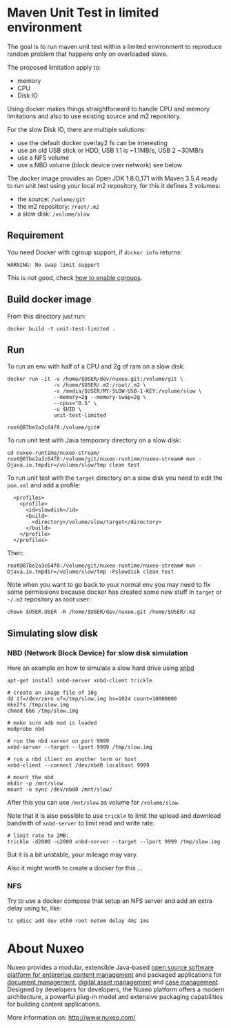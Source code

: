 # Maven Unit Test in limited environment

The goal is to run maven unit test within a limited environment to
reproduce random problem that happens only on overloaded slave.

The proposed limitation apply to:
- memory
- CPU
- Disk IO

Using docker makes things straightforward to handle CPU and memory
limitations and also to use existing source and m2 repository.

For the slow Disk IO, there are multiple solutions:
- use the default docker overlay2 fs can be interesting
- use an old USB stick or HDD, USB 1.1 is ~1.1MB/s, USB 2 ~30MB/s
- use a NFS volume
- use a NBD volume (block device over network) see below

The docker image provides an Open JDK 1.8.0_171 with Maven 3.5.4 ready to
run unit test using your local m2 repository, for this it defines 3 volumes:
- the source: `/volume/git`
- the m2 repository: `/root/.m2`
- a slow disk: `/volume/slow`


## Requirement

You need Docker with cgroup support, if `docker info` returns:

```
WARNING: No swap limit support
```

This is not good, check [how to enable cgroups](https://docs.docker.com/install/linux/linux-postinstall/#your-kernel-does-not-support-cgroup-swap-limit-capabilities).

## Build docker image

From this directory just run:

```
docker build -t unit-test-limited .
```

## Run

To run an env with half of a CPU and 2g of ram on a slow disk:

```
docker run -it -v /home/$USER/dev/nuxeo.git:/volume/git \
               -v /home/$USER/.m2:/root/.m2 \
               -v /media/$USER/MY-SLOW-USB-1-KEY:/volume/slow \
               --memory=2g --memory-swap=2g \
               --cpus="0.5" \
               -u $UID \
               unit-test-limited

root@87be2a3c64f8:/volume/git#
```

To run unit test with Java temporary directory on a slow disk:

```
cd nuxeo-runtime/nuxeo-stream/
root@87be2a3c64f8:/volume/git/nuxeo-runtime/nuxeo-stream# mvn -Djava.io.tmpdir=/volume/slow/tmp clean test
```

To run unit test with the `target` directory on a slow disk you need
to edit the `pom.xml` and add a profile:

```
  <profiles>
    <profile>
      <id>slowdisk</id>
      <build>
        <directory>/volume/slow/target</directory>
      </build>
    </profile>
  </profiles>
```

Then:
```
root@87be2a3c64f8:/volume/git/nuxeo-runtime/nuxeo-stream# mvn -Djava.io.tmpdir=/volume/slow/tmp -Pslowdisk clean test
```

Note when you want to go back to your normal env you may need to fix
some permissions because docker has created some new stuff in `target`
or `~/.m2` repository as root user:

```
chown $USER.USER -R /home/$USER/dev/nuxeo.git /home/$USER/.m2
```

## Simulating slow disk

### NBD (Network Block Device) for slow disk simulation

Here an example on how to simulate a slow hard drive using
[xnbd](https://bitbucket.org/hirofuchi/xnbd/wiki/Home)


```
apt-get install xnbd-server xnbd-client trickle

# create an image file of 10g
dd if=/dev/zero of=/tmp/slow.img bs=1024 count=10000000
mke2fs /tmp/slow.img
chmod 666 /tmp/slow.img

# make sure ndb mod is loaded
modprobe nbd

# run the nbd server on port 9999
xnbd-server --target --lport 9999 /tmp/slow.img

# run a nbd client on another term or host
xnbd-client --connect /dev/nbd0 localhost 9999

# mount the nbd
mkdir -p /mnt/slow
mount -o sync /dev/nbd0 /mnt/slow/
```

After this you can use `/mnt/slow` as volume for `/volume/slow`.

Note that it is also possible to use `trickle` to limit the upload and
download bandwith of `xnbd-server` to limit read and write rate:

```
# limit rate to 2MB:
trickle -d2000 -u2000 xnbd-server --target --lport 9999 /tmp/slow.img
```

But it is a bit unstable, your mileage may vary.

Also it might worth to create a docker for this ...

### NFS

Try to use a docker compose that setup an NFS server and add an extra delay using tc, like:

```
tc qdisc add dev eth0 root netem delay 4ms 1ms
```

# About Nuxeo

Nuxeo provides a modular, extensible Java-based
[open source software platform for enterprise content management](http://www.nuxeo.com/en/products/ep)
and packaged applications for
[document management](http://www.nuxeo.com/en/products/document-management),
[digital asset management](http://www.nuxeo.com/en/products/dam) and
[case management](http://www.nuxeo.com/en/products/case-management). Designed
by developers for developers, the Nuxeo platform offers a modern
architecture, a powerful plug-in model and extensive packaging
capabilities for building content applications.

More information on: <http://www.nuxeo.com/>
